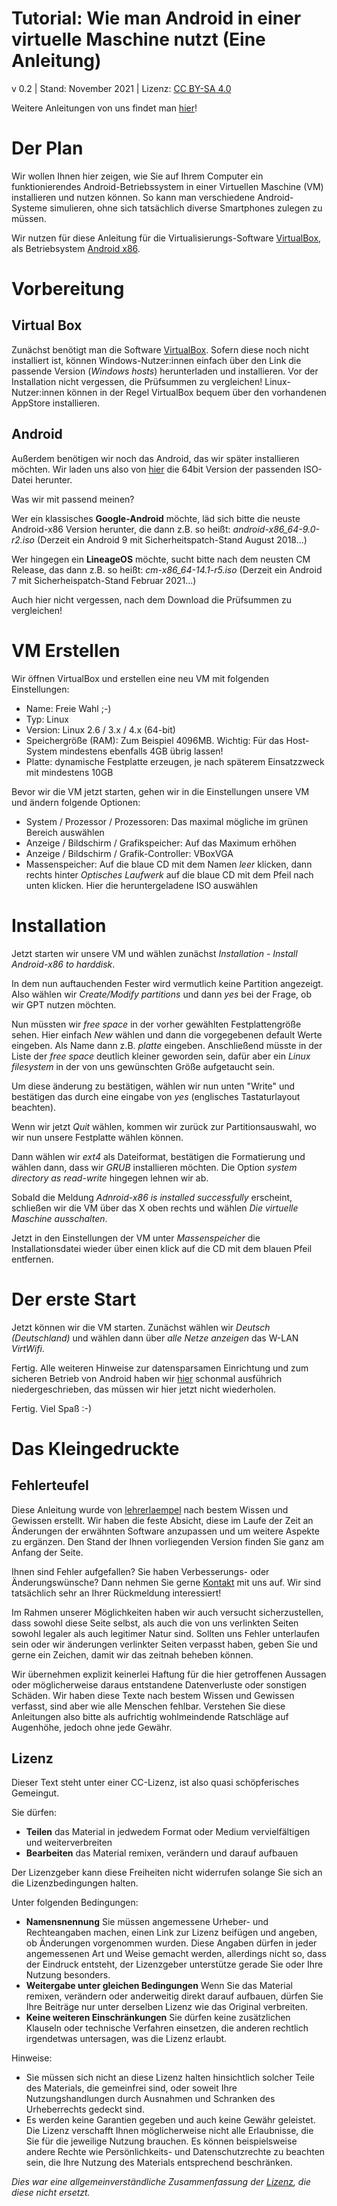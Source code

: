# Tutorial: Wie man Android in einer virtuelle Maschine nutzt (Eine Anleitung)
v 0.2 | Stand: November 2021 | Lizenz: [CC BY-SA 4.0](https://creativecommons.org/licenses/by-sa/4.0/deed.de)

Weitere Anleitungen von uns findet man [hier](https://lehrerlaempel.github.io/anleitungen/)!

# Der Plan
Wir wollen Ihnen hier zeigen, wie Sie auf Ihrem Computer ein funktionierendes Android-Betriebssystem in einer Virtuellen Maschine (VM) installieren und nutzen können. So kann man verschiedene Android-Systeme simulieren, ohne sich tatsächlich diverse Smartphones zulegen zu müssen.

Wir nutzen für diese Anleitung für die Virtualisierungs-Software [VirtualBox](https://www.virtualbox.org/), als Betriebsystem [Android x86](https://www.android-x86.org/).


# Vorbereitung
## Virtual Box
Zunächst benötigt man die Software [VirtualBox](https://www.virtualbox.org/wiki/Downloads). Sofern diese noch nicht installiert ist, können Windows-Nutzer:innen einfach über den Link die passende Version (*Windows hosts*) herunterladen und installieren. Vor der Installation nicht vergessen, die Prüfsummen zu vergleichen!
Linux-Nutzer:innen können in der Regel VirtualBox bequem über den vorhandenen AppStore installieren.

## Android
Außerdem benötigen wir noch das Android, das wir später installieren möchten. Wir laden uns also von [hier](https://www.android-x86.org/download.html) die 64bit Version der passenden ISO-Datei herunter. 

Was wir mit passend meinen?

Wer ein klassisches **Google-Android** möchte, läd sich bitte die neuste Android-x86 Version herunter, die dann z.B. so heißt: *android-x86_64-9.0-r2.iso* 
(Derzeit ein Android 9 mit Sicherheitspatch-Stand August 2018...)


Wer hingegen ein **LineageOS** möchte, sucht bitte nach dem neusten CM Release, das dann z.B. so heißt: *cm-x86_64-14.1-r5.iso*
(Derzeit ein Android 7 mit Sicherheispatch-Stand Februar 2021...)

Auch hier nicht vergessen, nach dem Download die Prüfsummen zu vergleichen!

# VM Erstellen
Wir öffnen VirtualBox und erstellen eine neu VM mit folgenden Einstellungen:

- Name: Freie Wahl ;-)
- Typ: Linux
- Version: Linux 2.6 / 3.x / 4.x (64-bit)
- Speichergröße (RAM): Zum Beispiel 4096MB. Wichtig: Für das Host-System mindestens ebenfalls 4GB übrig lassen!
- Platte: dynamische Festplatte erzeugen, je nach späterem Einsatzzweck mit mindestens 10GB

Bevor wir die VM jetzt starten, gehen wir in die Einstellungen unsere VM und ändern folgende Optionen:

- System / Prozessor / Prozessoren: Das maximal mögliche im grünen Bereich auswählen
- Anzeige / Bildschirm / Grafikspeicher: Auf das Maximum erhöhen
- Anzeige / Bildschirm / Grafik-Controller: VBoxVGA
- Massenspeicher: Auf die blaue CD mit dem Namen *leer* klicken, dann rechts hinter *Optisches Laufwerk* auf die blaue CD mit dem Pfeil nach unten klicken. Hier die heruntergeladene ISO auswählen

# Installation
Jetzt starten wir unsere VM und wählen zunächst *Installation - Install Android-x86 to harddisk*.

In dem nun auftauchenden Fester wird vermutlich keine Partition angezeigt. Also wählen wir *Create/Modify partitions* und dann *yes* bei der Frage, ob wir GPT nutzen möchten.

Nun müssten wir *free space* in der vorher gewählten Festplattengröße sehen. Hier einfach *New* wählen und dann die vorgegebenen default Werte eingeben. Als Name dann z.B. *platte* eingeben. Anschließend müsste in der Liste der *free space* deutlich kleiner geworden sein, dafür aber ein *Linux filesystem* in der von uns gewünschten Größe aufgetaucht sein. 

Um diese änderung zu bestätigen, wählen wir nun unten "Write" und bestätigen das durch eine eingabe von *yes* (englisches Tastaturlayout beachten).

Wenn wir jetzt *Quit* wählen, kommen wir zurück zur Partitionsauswahl, wo wir nun unsere Festplatte wählen können.

Dann wählen wir *ext4* als Dateiformat, bestätigen die Formatierung und wählen dann, dass wir *GRUB* installieren möchten. Die Option *system directory as read-write* hingegen lehnen wir ab.

Sobald die Meldung *Adnroid-x86 is installed successfully* erscheint, schließen wir die VM über das X oben rechts und wählen *Die virtuelle Maschine ausschalten*.

Jetzt in den Einstellungen der VM unter *Massenspeicher* die Installationsdatei wieder über einen klick auf die CD mit dem blauen Pfeil entfernen.

# Der erste Start
Jetzt können wir die VM starten. Zunächst wählen wir *Deutsch (Deutschland)* und wählen dann über *alle Netze anzeigen* das W-LAN *VirtWifi*.

Fertig. Alle weiteren Hinweise zur datensparsamen Einrichtung und zum sicheren Betrieb von Android haben wir [hier](https://lehrerlaempel.github.io/androideinrichten/) schonmal ausführich niedergeschrieben, das müssen wir hier jetzt nicht wiederholen.

Fertig. Viel Spaß :-)

# Das Kleingedruckte
## Fehlerteufel
Diese Anleitung wurde von [lehrerlaempel](https://github.com/lehrerlaempel) nach bestem Wissen und Gewissen erstellt. Wir haben die feste Absicht, diese im Laufe der Zeit an Änderungen der erwähnten Software anzupassen und um weitere Aspekte zu ergänzen. Den Stand der Ihnen vorliegenden Version finden Sie ganz am Anfang der Seite.

Ihnen sind Fehler aufgefallen? Sie haben Verbesserungs- oder Änderungswünsche? Dann nehmen Sie gerne [Kontakt](https://lehrerlaempel.github.io/anleitungen/) mit uns auf. Wir sind tatsächlich sehr an Ihrer Rückmeldung interessiert!

Im Rahmen unserer Möglichkeiten haben wir auch versucht sicherzustellen, dass sowohl diese Seite selbst, als auch die von uns verlinkten Seiten sowohl legaler als auch legitimer Natur sind. Sollten uns Fehler unterlaufen sein oder wir änderungen verlinkter Seiten verpasst haben, geben Sie und gerne ein Zeichen, damit wir das zeitnah beheben können.

Wir übernehmen explizit keinerlei Haftung für die hier getroffenen Aussagen oder möglicherweise daraus entstandene Datenverluste oder sonstigen Schäden. Wir haben diese Texte nach bestem Wissen und Gewissen verfasst, sind aber wie alle Menschen fehlbar. Verstehen Sie diese Anleitungen also bitte als aufrichtig wohlmeindende Ratschläge auf Augenhöhe, jedoch ohne jede Gewähr.

## Lizenz
Dieser Text steht unter einer CC-Lizenz, ist also quasi schöpferisches Gemeingut.

Sie dürfen:
- **Teilen** das Material in jedwedem Format oder Medium vervielfältigen und weiterverbreiten
- **Bearbeiten** das Material remixen, verändern und darauf aufbauen

Der Lizenzgeber kann diese Freiheiten nicht widerrufen solange Sie sich an die Lizenzbedingungen halten.

Unter folgenden Bedingungen:
- **Namensnennung** Sie müssen angemessene Urheber- und Rechteangaben machen, einen Link zur Lizenz beifügen und angeben, ob Änderungen vorgenommen wurden. Diese Angaben dürfen in jeder angemessenen Art und Weise gemacht werden, allerdings nicht so, dass der Eindruck entsteht, der Lizenzgeber unterstütze gerade Sie oder Ihre Nutzung besonders.
- **Weitergabe unter gleichen Bedingungen** Wenn Sie das Material remixen, verändern oder anderweitig direkt darauf aufbauen, dürfen Sie Ihre Beiträge nur unter derselben Lizenz wie das Original verbreiten. 
- **Keine weiteren Einschränkungen** Sie dürfen keine zusätzlichen Klauseln oder technische Verfahren einsetzen, die anderen rechtlich irgendetwas untersagen, was die Lizenz erlaubt. 

Hinweise:
- Sie müssen sich nicht an diese Lizenz halten hinsichtlich solcher Teile des Materials, die gemeinfrei sind, oder soweit Ihre Nutzungshandlungen durch Ausnahmen und Schranken des Urheberrechts gedeckt sind.
- Es werden keine Garantien gegeben und auch keine Gewähr geleistet. Die Lizenz verschafft Ihnen möglicherweise nicht alle Erlaubnisse, die Sie für die jeweilige Nutzung brauchen. Es können beispielsweise andere Rechte wie Persönlichkeits- und Datenschutzrechte zu beachten sein, die Ihre Nutzung des Materials entsprechend beschränken.

*Dies war eine allgemeinverständliche Zusammenfassung der [Lizenz](https://creativecommons.org/licenses/by-sa/4.0/legalcode.de), die diese nicht ersetzt.*


